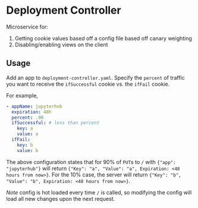 # Deployment Controller

Microservice for:

1. Getting cookie values based off a config file based off canary weighting
2. Disabling/enabling views on the client

## Usage

Add an app to `deployment-controller.yaml`. Specify the `percent` of traffic you want to receive the `ifSuccessful` cookie vs. the `ifFail` cookie.

For example,

```yaml
- appName: jupyterhub
  expiration: 48h
  percent: .90
  ifSuccessful: # less than percent
    key: a
    value: a
  ifFail:
    key: b
    value: b
```

The above configuration states that for 90% of `PUT`s to `/` with `{"app": "jupyterhub"}` will return `{"Key": "a", "Value": "a", Expiration: <48 hours from now>}`. For the 10% case, the server will return `{"Key": "b", "Value": "b", Expiration: <48 hours from now>}`.

*Note* config is hot loaded every time `/` is called, so modifying the config will load all new changes upon the next request.

